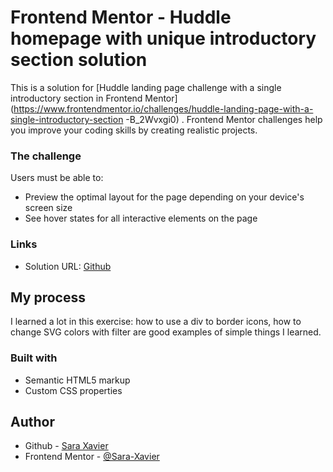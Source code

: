 # Frontend Mentor - Huddle homepage with unique introductory section solution

This is a solution for [Huddle landing page challenge with a single introductory section in Frontend Mentor](https://www.frontendmentor.io/challenges/huddle-landing-page-with-a-single-introductory-section -B_2Wvxgi0) . Frontend Mentor challenges help you improve your coding skills by creating realistic projects.

### The challenge

Users must be able to:

- Preview the optimal layout for the page depending on your device's screen size
- See hover states for all interactive elements on the page

### Links

- Solution URL: [Github]([https://your-solution-url.com](https://sara-xavier.github.io/Huddle-Landing-Page/#))

## My process
I learned a lot in this exercise: how to use a div to border icons, how to change SVG colors with filter are good examples of simple things I learned.

### Built with

- Semantic HTML5 markup
- Custom CSS properties


## Author

- Github - [Sara Xavier](https://github.com/Sara-Xavier)  
- Frontend Mentor - [@Sara-Xavier](https://www.frontendmentor.io/profile/Sara-Xavier)
